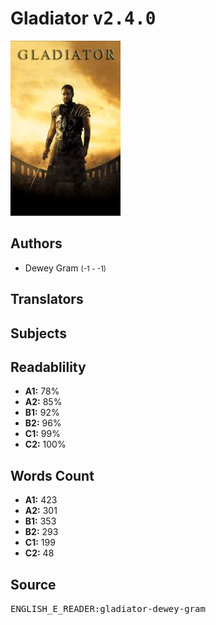 # Gladiator <kbd>v2.4.0</kbd>

![](./cover.medium.jpg "")

## Authors


 - Dewey Gram <small>(-1 - -1)</small>

## Translators



## Subjects



## Readablility


 - **A1:** 78%
 - **A2:** 85%
 - **B1:** 92%
 - **B2:** 96%
 - **C1:** 99%
 - **C2:** 100%

## Words Count


 - **A1:** 423
 - **A2:** 301
 - **B1:** 353
 - **B2:** 293
 - **C1:** 199
 - **C2:** 48

## Source


<kbd>ENGLISH_E_READER:gladiator-dewey-gram</kbd>
